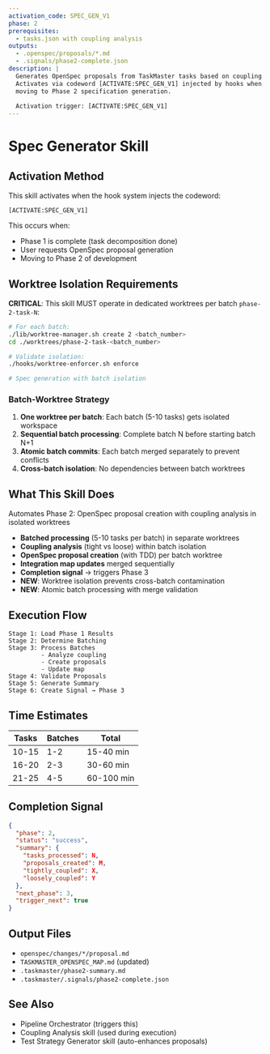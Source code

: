 ```yaml
---
activation_code: SPEC_GEN_V1
phase: 2
prerequisites:
  - tasks.json with coupling analysis
outputs:
  - .openspec/proposals/*.md
  - .signals/phase2-complete.json
description: |
  Generates OpenSpec proposals from TaskMaster tasks based on coupling analysis.
  Activates via codeword [ACTIVATE:SPEC_GEN_V1] injected by hooks when
  moving to Phase 2 specification generation.
  
  Activation trigger: [ACTIVATE:SPEC_GEN_V1]
---
```


# Spec Generator Skill

## Activation Method

This skill activates when the hook system injects the codeword:
```
[ACTIVATE:SPEC_GEN_V1]
```

This occurs when:
- Phase 1 is complete (task decomposition done)
- User requests OpenSpec proposal generation
- Moving to Phase 2 of development

## Worktree Isolation Requirements

**CRITICAL**: This skill MUST operate in dedicated worktrees per batch `phase-2-task-N`:

```bash
# For each batch:
./lib/worktree-manager.sh create 2 <batch_number>
cd ./worktrees/phase-2-task-<batch_number>

# Validate isolation:
./hooks/worktree-enforcer.sh enforce

# Spec generation with batch isolation
```

### Batch-Worktree Strategy
1. **One worktree per batch**: Each batch (5-10 tasks) gets isolated workspace
2. **Sequential batch processing**: Complete batch N before starting batch N+1
3. **Atomic batch commits**: Each batch merged separately to prevent conflicts
4. **Cross-batch isolation**: No dependencies between batch worktrees


## What This Skill Does

Automates Phase 2: OpenSpec proposal creation with coupling analysis in isolated worktrees

- **Batched processing** (5-10 tasks per batch) in separate worktrees
- **Coupling analysis** (tight vs loose) within batch isolation
- **OpenSpec proposal creation** (with TDD) per batch worktree
- **Integration map updates** merged sequentially
- **Completion signal** → triggers Phase 3
- **NEW**: Worktree isolation prevents cross-batch contamination
- **NEW**: Atomic batch processing with merge validation

## Execution Flow

```
Stage 1: Load Phase 1 Results
Stage 2: Determine Batching  
Stage 3: Process Batches
         - Analyze coupling
         - Create proposals
         - Update map
Stage 4: Validate Proposals
Stage 5: Generate Summary
Stage 6: Create Signal → Phase 3
```

## Time Estimates

| Tasks | Batches | Total |
|-------|---------|-------|
| 10-15 | 1-2     | 15-40 min |
| 16-20 | 2-3     | 30-60 min |
| 21-25 | 4-5     | 60-100 min |

## Completion Signal

```json
{
  "phase": 2,
  "status": "success",
  "summary": {
    "tasks_processed": N,
    "proposals_created": M,
    "tightly_coupled": X,
    "loosely_coupled": Y
  },
  "next_phase": 3,
  "trigger_next": true
}
```

## Output Files

- `openspec/changes/*/proposal.md`
- `TASKMASTER_OPENSPEC_MAP.md` (updated)
- `.taskmaster/phase2-summary.md`
- `.taskmaster/.signals/phase2-complete.json`

## See Also

- Pipeline Orchestrator (triggers this)
- Coupling Analysis skill (used during execution)
- Test Strategy Generator skill (auto-enhances proposals)